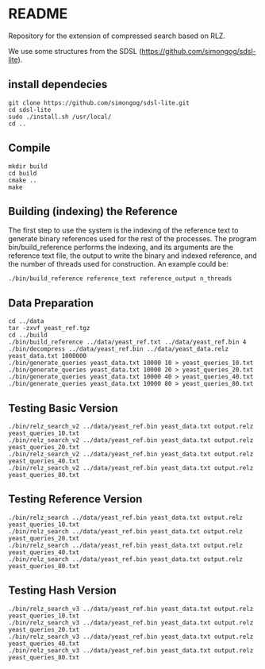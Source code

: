 # README #

Repository for the extension of compressed search based on RLZ.

We use some structures from the SDSL (https://github.com/simongog/sdsl-lite).

install dependecies
-------------------
```
git clone https://github.com/simongog/sdsl-lite.git
cd sdsl-lite
sudo ./install.sh /usr/local/
cd ..
```

Compile
-------------------
```
mkdir build
cd build
cmake ..
make
```

Building (indexing) the Reference
-------------------
The first step to use the system is the indexing of the reference text to generate binary references used for the rest of the processes. The program bin/build\_reference performs the indexing, and its arguments are the reference text file, the output to write the binary and indexed reference, and the number of threads used for construction.
An example could be:
```
./bin/build_reference reference_text reference_output n_threads
```

Data Preparation
-------------------
```
cd ../data
tar -zxvf yeast_ref.tgz
cd ../build
./bin/build_reference ../data/yeast_ref.txt ../data/yeast_ref.bin 4
./bin/decompress ../data/yeast_ref.bin ../data/yeast_data.relz yeast_data.txt 1000000
./bin/generate_queries yeast_data.txt 10000 10 > yeast_queries_10.txt
./bin/generate_queries yeast_data.txt 10000 20 > yeast_queries_20.txt
./bin/generate_queries yeast_data.txt 10000 40 > yeast_queries_40.txt
./bin/generate_queries yeast_data.txt 10000 80 > yeast_queries_80.txt
```

Testing Basic Version
-------------------
```
./bin/relz_search_v2 ../data/yeast_ref.bin yeast_data.txt output.relz yeast_queries_10.txt
./bin/relz_search_v2 ../data/yeast_ref.bin yeast_data.txt output.relz yeast_queries_20.txt
./bin/relz_search_v2 ../data/yeast_ref.bin yeast_data.txt output.relz yeast_queries_40.txt
./bin/relz_search_v2 ../data/yeast_ref.bin yeast_data.txt output.relz yeast_queries_80.txt
```

Testing Reference Version
-------------------
```
./bin/relz_search ../data/yeast_ref.bin yeast_data.txt output.relz yeast_queries_10.txt
./bin/relz_search ../data/yeast_ref.bin yeast_data.txt output.relz yeast_queries_20.txt
./bin/relz_search ../data/yeast_ref.bin yeast_data.txt output.relz yeast_queries_40.txt
./bin/relz_search ../data/yeast_ref.bin yeast_data.txt output.relz yeast_queries_80.txt
```

Testing Hash Version
-------------------
```
./bin/relz_search_v3 ../data/yeast_ref.bin yeast_data.txt output.relz yeast_queries_10.txt
./bin/relz_search_v3 ../data/yeast_ref.bin yeast_data.txt output.relz yeast_queries_20.txt
./bin/relz_search_v3 ../data/yeast_ref.bin yeast_data.txt output.relz yeast_queries_40.txt
./bin/relz_search_v3 ../data/yeast_ref.bin yeast_data.txt output.relz yeast_queries_80.txt
```




